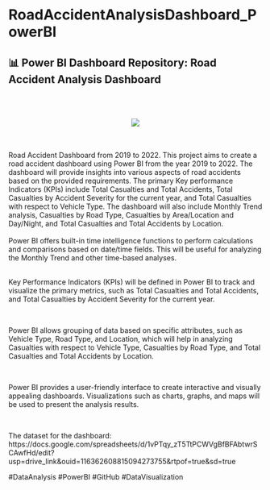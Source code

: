 # RoadAccidentAnalysisDashboard_PowerBI
<h2>
📊 Power BI Dashboard Repository: Road Accident Analysis Dashboard 
</h2><br>
<br>
<p align="center"> <img src="https://github.com/ankit-yadav-14/RoadAccidentAnalysisDashboard_PowerBI/assets/166833442/269a7b2d-a8b3-472f-a00f-d25ec39ddc8d"  /> </p>

<br>
<br>
Road Accident Dashboard from 2019 to 2022. This project aims to create a road accident dashboard using Power BI from the year 2019 to 2022. The dashboard will provide insights into various aspects of road accidents based on the provided requirements. The primary Key performance Indicators (KPIs) include Total Casualties and Total Accidents, Total Casualties by Accident Severity for the current year, and Total Casualties with respect to Vehicle Type. The dashboard will also include Monthly Trend analysis, Casualties by Road Type, Casualties by Area/Location and Day/Night, and Total Casualties and Total Accidents by Location.
<br>
<br>
Power BI offers built-in time intelligence functions to perform calculations and comparisons based on date/time fields. This will be useful for analyzing the Monthly Trend and other time-based analyses.
<br>
<br>
<p>Key Performance Indicators (KPIs) will be defined in Power BI to track and visualize the primary metrics, such as Total Casualties and Total Accidents, and Total Casualties by Accident Severity for the current year.</p>
<br>

<p>Power BI allows grouping of data based on specific attributes, such as Vehicle Type, Road Type, and Location, which will help in analyzing Casualties with respect to Vehicle Type, Casualties by Road Type, and Total Casualties and Total Accidents by Location.</p>
<br>

<p>Power BI provides a user-friendly interface to create interactive and visually appealing dashboards. Visualizations such as charts, graphs, and maps will be used to present the analysis results.</p>
<br>
<p>The dataset for the dashboard: https://docs.google.com/spreadsheets/d/1vPTqy_zT5TtPCWVgBfBFAbtwrSCAwfHd/edit?usp=drive_link&ouid=116362608815094273755&rtpof=true&sd=true </p>
#DataAnalysis #PowerBI #GitHub #DataVisualization
